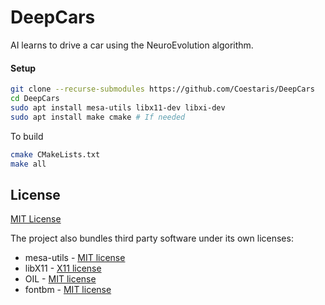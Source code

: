 # DeepCars

AI learns to drive a car using the NeuroEvolution algorithm.

#### Setup
```bash
git clone --recurse-submodules https://github.com/Coestaris/DeepCars
cd DeepCars
sudo apt install mesa-utils libx11-dev libxi-dev
sudo apt install make cmake # If needed
```
To build
```bash
cmake CMakeLists.txt 
make all
```

## License

[MIT License](https://github.com/Coestaris/DeepCars/blob/master/LICENSE)

The project also bundles third party software under its own licenses:
 - mesa-utils - [MIT license](https://www.mesa3d.org/license.html)
 - libX11 - [X11 license](http://www.xfree86.org/3.3.6/COPYRIGHT2.html)
 - OIL - [MIT license](https://github.com/Coestaris/oil/blob/master/LICENSE)
 - fontbm - [MIT license](https://github.com/vladimirgamalyan/fontbm/blob/master/LICENSE)
